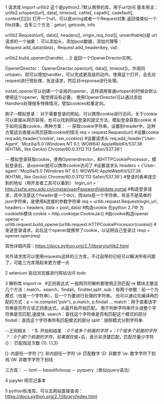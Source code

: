 1 请求库
import urllib2 这个是python2.7默认携带的库，用于url访问
基本用法：
urllib2.urlopen((url[, data[, timeout[, cafile[, capath[, cadefault[, context]]]]])) 打开一个url，可以是string或者一个Request对象
返回值类似一个file对象，会多三个方法：geturl, getcode, info

urllib2.Request(url[, data][, headers][, origin_req_host][, unverifiable])是 url请求的一个抽象：
可以添加头，添加post数据，添加代理等：Request.add_data(data)，Request.add_header(key, val)

urllib2.build_opener([handler, ...]) 返回一个OpenerDirector实例。

OpenerDirector：
OpenerDirector.open(url[, data][, timeout])，作用同urlopen，但可以增加handler，可以完成更高级的动作。使用这个打开，会先对request进行预处理，发送请求，然后对response进行处理。

install_opener可以创建一个全局的opener，这样调用普通urlopen的时候会默认使用这个opener，我觉得没有必要。
使用OpenerDirector可以通过添加Handlers处理很多特殊情况，譬如cookies和重定向。

例子--模拟登录：
对于需要登录的网站，可以携带cookie进行访问，关于cookie可以直接从网页获得，也可以找到网站登录的提交方法，模拟登录获取cookie
关于如何设置cookie，两种方案：
-- 获取cookie字符串，设置到header中，这种方案适合直接从网页获取cookie的情况
req = request.Request(url)
#设置cookie
req.add_header('cookie', raw_cookies)
#设置请求头
req.add_header('User-Agent', 'Mozilla/5.0 (Windows NT 6.1; WOW64) AppleWebKit/537.36 (KHTML, like Gecko) Chrome/60.0.3112.113 Safari/537.36')

-- 模拟登录获取cookie，使用Openerdirector，和HTTPCookieProcessor，模拟登录后，该opener就可以携带cookie访问了
#设置请求头
headers = {'User-agent':'Mozilla/5.0 (Windows NT 6.1; WOW64) AppleWebKit/537.36 (KHTML, like Gecko) Chrome/60.0.3112.113 Safari/537.36'}
#登录时表单提交到的地址（用开发者工具可以看到）
login_url = ' http://ssfw.xmu.edu.cn/cmstar/userPasswordValidate.portal
#构造登录请求，其中注意这个header是一个dict，而data是一个字符串，并且不是简单的json字符串，是使用&连接的参数字符串
req = urllib.request.Request(login_url, headers = headers, data = post_data)
#构造cookie 在python 2.7中 为cookielib模块
cookie = http.cookiejar.CookieJar()
#由cookie构造opener
opener = urllib.request.build_opener(urllib.request.HTTPCookieProcessor(cookie))
#发送登录请求，此后这个opener就携带了cookie，以证明自己登录过
resp = opener.open(req)

其他详细内容：https://docs.python.org/2.7/library/urllib2.html

另外请求库可以使用requests这样的三方库，不过自带的已经可以解决所有问题了，可能三方库用起来更方便一点

2 selenium 驱动浏览器进行网站访问
todo

3 解析库
import re   #正则表达式
一般网页的解析都使用正则匹配
re 模块主要这几个方法：match，search，findall，finditer,split ,sub：有两个参数：前一个为模式（也是一个字符串），后一个为要进行处理的字符串。
也可以通过先编译再匹配的方式：p = re.compile("pstr"), p.match, p.findall ...
match：用于查看该字符串是否符合该正则表达式，从最开始开始匹配， 用于判断字符串开头或整个字符串是否匹配,速度快.
search：查找这个字符串是否有匹配这个模式的部分
findall：查找这个字符串所有匹配模式的部分
split：按照模式分割字符串

--正则相关：
^ $: 开始和结尾
*：0个或多个前面的字符
+：1个或多个前面的字符
？：0个或1个前面的字符，如果跟在*或+后，表示非贪婪匹配，匹配尽量少字符
{}： 匹配指定次数 {1}. {1,3}

[]: 内部任一字符
[^]: 非内部任一字符
\d: 匹配数字
\D: 非数字
\w: 数字字符下划线
\W: 非数字字符下划线

三方库：
-- lxml
-- beautifulsoup
-- pyquery（类似jquery语法）

4 jupyter 网页记事本

5 python标准库，可以去网站直接查询：https://docs.python.org/2.7/library/index.html






